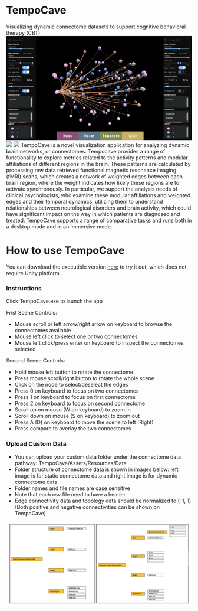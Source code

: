 # TempoCave
Visualizing dynamic connectome datasets to support cognitive behavioral therapy (CBT)
![](/READMEImages/teaser.PNG)
![](/READMEImages/Fig2.png)
![](/READMEImages/Fig4-timeseries.png)
TempoCave is a novel visualization application for analyzing dynamic brain networks, or connectomes. Tempocave provides a range of functionality to explore metrics related to the activity patterns and modular affiliations of different regions in the brain. These patterns are calculated by processing raw data retrieved functional magnetic resonance imaging (fMRI) scans, which creates a network of weighted edges between each brain region, where the weight indicates how likely these regions are to activate  synchronously. In particular, we support the analysis needs of clinical psychologists, who examine these modular affiliations and weighted edges and their temporal dynamics, utilizing them to understand relationships between neurological disorders and brain activity, which could have significant impact on the way in which patients are diagnosed and treated. TempoCave supports a range of comparative tasks and runs both in a desktop mode and in an immersive mode. 
# How to use TempoCave
You can download the executible version [here](https://drive.google.com/a/ucsc.edu/file/d/13jsBBlK_KPdYFkZcWmr19BqJA88ScxQa/view?usp=sharing) to try it out, which does not require Unity platform. 
### Instructions 
Click TempoCave.exe to launch the app 

Frist Scene Controls: 
- Mouse scroll or left arrow/right arrow on keyboard to browse the connectomes available 
- Mouse left click to select one or two connectomes 
- Mouse left click/press enter on keyboard to inspect the connectomes selected 

Second Scene Controls: 
- Hold mouse left button to rotate the connectome 
- Press mouse scroll/right button to rotate the whole scene 
- Click on the node to select/deselect the edges 
- Press 0 on keyboard to focus on two connectomes 
- Press 1 on keyboard to focus on first connectome 
- Press 2 on keyboard to focus on second connectome 
- Scroll up on mouse (W on keyboard) to zoom in 
- Scroll down on mouse (S on keyboard) to zoom out 
- Press A (D) on keyboard to move the scene to left (Right) 
- Press compare to overlay the two connectomes 

### Upload Custom Data 
- You can upload your custom data folder under the connectome data pathway: TempoCave/Assets/Resources/Data 
- Folder structure of connectome data is shown in images below: left image is for static connectome data and right image is for dynamic connectome data 
- Folder names and file names are case sensitive 
- Note that each csv file need to have a header 
- Edge connectivity data and topology data should be normalized to (-1, 1) (Both positive and negative connectivities can be shown on TempoCave)

![](/READMEImages/FolderInstruction.png) 
